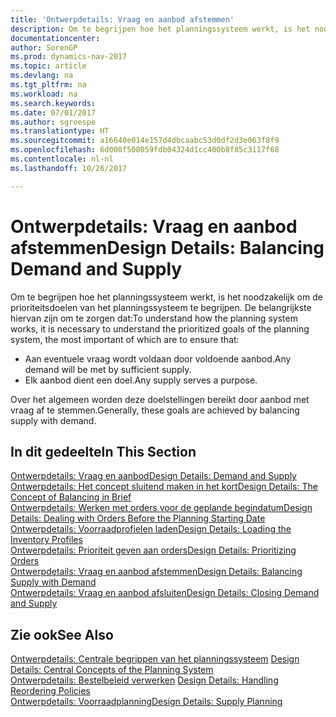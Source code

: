 ```yaml
---
title: 'Ontwerpdetails: Vraag en aanbod afstemmen'
description: Om te begrijpen hoe het planningssysteem werkt, is het noodzakelijk om de prioriteitsdoelen van het planningssysteem te begrijpen.
documentationcenter: 
author: SorenGP
ms.prod: dynamics-nav-2017
ms.topic: article
ms.devlang: na
ms.tgt_pltfrm: na
ms.workload: na
ms.search.keywords: 
ms.date: 07/01/2017
ms.author: sgroespe
ms.translationtype: HT
ms.sourcegitcommit: a16640e014e157d4dbcaabc53d0df2d3e063f8f9
ms.openlocfilehash: 6d008f508059fdb04324d1cc400b8f85c3117f68
ms.contentlocale: nl-nl
ms.lasthandoff: 10/26/2017

---
```

# <a name="design-details-balancing-demand-and-supply"></a><span data-ttu-id="4a70d-103">Ontwerpdetails: Vraag en aanbod afstemmen</span><span class="sxs-lookup"><span data-stu-id="4a70d-103">Design Details: Balancing Demand and Supply</span></span>
<span data-ttu-id="4a70d-104">Om te begrijpen hoe het planningssysteem werkt, is het noodzakelijk om de prioriteitsdoelen van het planningssysteem te begrijpen. De belangrijkste hiervan zijn om te zorgen dat:</span><span class="sxs-lookup"><span data-stu-id="4a70d-104">To understand how the planning system works, it is necessary to understand the prioritized goals of the planning system, the most important of which are to ensure that:</span></span>  

- <span data-ttu-id="4a70d-105">Aan eventuele vraag wordt voldaan door voldoende aanbod.</span><span class="sxs-lookup"><span data-stu-id="4a70d-105">Any demand will be met by sufficient supply.</span></span>  
- <span data-ttu-id="4a70d-106">Elk aanbod dient een doel.</span><span class="sxs-lookup"><span data-stu-id="4a70d-106">Any supply serves a purpose.</span></span>  

<span data-ttu-id="4a70d-107">Over het algemeen worden deze doelstellingen bereikt door aanbod met vraag af te stemmen.</span><span class="sxs-lookup"><span data-stu-id="4a70d-107">Generally, these goals are achieved by balancing supply with demand.</span></span>  

## <a name="in-this-section"></a><span data-ttu-id="4a70d-108">In dit gedeelte</span><span class="sxs-lookup"><span data-stu-id="4a70d-108">In This Section</span></span>  
[<span data-ttu-id="4a70d-109">Ontwerpdetails: Vraag en aanbod</span><span class="sxs-lookup"><span data-stu-id="4a70d-109">Design Details: Demand and Supply</span></span>](design-details-demand-and-supply.md)  
[<span data-ttu-id="4a70d-110">Ontwerpdetails: Het concept sluitend maken in het kort</span><span class="sxs-lookup"><span data-stu-id="4a70d-110">Design Details: The Concept of Balancing in Brief</span></span>](design-details-the-concept-of-balancing-in-brief.md)  
[<span data-ttu-id="4a70d-111">Ontwerpdetails: Werken met orders voor de geplande begindatum</span><span class="sxs-lookup"><span data-stu-id="4a70d-111">Design Details: Dealing with Orders Before the Planning Starting Date</span></span>](design-details-dealing-with-orders-before-the-planning-starting-date.md)  
[<span data-ttu-id="4a70d-112">Ontwerpdetails: Voorraadprofielen laden</span><span class="sxs-lookup"><span data-stu-id="4a70d-112">Design Details: Loading the Inventory Profiles</span></span>](design-details-loading-the-inventory-profiles.md)  
[<span data-ttu-id="4a70d-113">Ontwerpdetails: Prioriteit geven aan orders</span><span class="sxs-lookup"><span data-stu-id="4a70d-113">Design Details: Prioritizing Orders</span></span>](design-details-prioritizing-orders.md)  
[<span data-ttu-id="4a70d-114">Ontwerpdetails: Vraag en aanbod afstemmen</span><span class="sxs-lookup"><span data-stu-id="4a70d-114">Design Details: Balancing Supply with Demand</span></span>](design-details-balancing-supply-with-demand.md)  
[<span data-ttu-id="4a70d-115">Ontwerpdetails: Vraag en aanbod afsluiten</span><span class="sxs-lookup"><span data-stu-id="4a70d-115">Design Details: Closing Demand and Supply</span></span>](design-details-closing-demand-and-supply.md)  

## <a name="see-also"></a><span data-ttu-id="4a70d-116">Zie ook</span><span class="sxs-lookup"><span data-stu-id="4a70d-116">See Also</span></span>  
<span data-ttu-id="4a70d-117">[Ontwerpdetails: Centrale begrippen van het planningssysteem](design-details-central-concepts-of-the-planning-system.md) </span><span class="sxs-lookup"><span data-stu-id="4a70d-117">[Design Details: Central Concepts of the Planning System](design-details-central-concepts-of-the-planning-system.md) </span></span>  
<span data-ttu-id="4a70d-118">[Ontwerpdetails: Bestelbeleid verwerken](design-details-handling-reordering-policies.md) </span><span class="sxs-lookup"><span data-stu-id="4a70d-118">[Design Details: Handling Reordering Policies](design-details-handling-reordering-policies.md) </span></span>  
[<span data-ttu-id="4a70d-119">Ontwerpdetails: Voorraadplanning</span><span class="sxs-lookup"><span data-stu-id="4a70d-119">Design Details: Supply Planning</span></span>](design-details-supply-planning.md)

